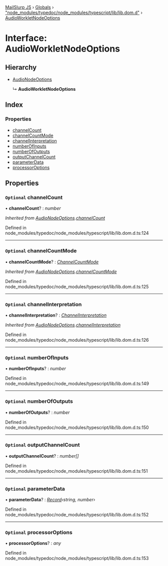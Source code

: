 [MailSlurp JS](../README.md) › [Globals](../globals.md) › ["node_modules/typedoc/node_modules/typescript/lib/lib.dom.d"](../modules/_node_modules_typedoc_node_modules_typescript_lib_lib_dom_d_.md) › [AudioWorkletNodeOptions](_node_modules_typedoc_node_modules_typescript_lib_lib_dom_d_.audioworkletnodeoptions.md)

# Interface: AudioWorkletNodeOptions

## Hierarchy

* [AudioNodeOptions](_node_modules_typedoc_node_modules_typescript_lib_lib_dom_d_.audionodeoptions.md)

  ↳ **AudioWorkletNodeOptions**

## Index

### Properties

* [channelCount](_node_modules_typedoc_node_modules_typescript_lib_lib_dom_d_.audioworkletnodeoptions.md#optional-channelcount)
* [channelCountMode](_node_modules_typedoc_node_modules_typescript_lib_lib_dom_d_.audioworkletnodeoptions.md#optional-channelcountmode)
* [channelInterpretation](_node_modules_typedoc_node_modules_typescript_lib_lib_dom_d_.audioworkletnodeoptions.md#optional-channelinterpretation)
* [numberOfInputs](_node_modules_typedoc_node_modules_typescript_lib_lib_dom_d_.audioworkletnodeoptions.md#optional-numberofinputs)
* [numberOfOutputs](_node_modules_typedoc_node_modules_typescript_lib_lib_dom_d_.audioworkletnodeoptions.md#optional-numberofoutputs)
* [outputChannelCount](_node_modules_typedoc_node_modules_typescript_lib_lib_dom_d_.audioworkletnodeoptions.md#optional-outputchannelcount)
* [parameterData](_node_modules_typedoc_node_modules_typescript_lib_lib_dom_d_.audioworkletnodeoptions.md#optional-parameterdata)
* [processorOptions](_node_modules_typedoc_node_modules_typescript_lib_lib_dom_d_.audioworkletnodeoptions.md#optional-processoroptions)

## Properties

### `Optional` channelCount

• **channelCount**? : *number*

*Inherited from [AudioNodeOptions](_node_modules_typedoc_node_modules_typescript_lib_lib_dom_d_.audionodeoptions.md).[channelCount](_node_modules_typedoc_node_modules_typescript_lib_lib_dom_d_.audionodeoptions.md#optional-channelcount)*

Defined in node_modules/typedoc/node_modules/typescript/lib/lib.dom.d.ts:124

___

### `Optional` channelCountMode

• **channelCountMode**? : *[ChannelCountMode](../modules/_node_modules_typedoc_node_modules_typescript_lib_lib_dom_d_.md#channelcountmode)*

*Inherited from [AudioNodeOptions](_node_modules_typedoc_node_modules_typescript_lib_lib_dom_d_.audionodeoptions.md).[channelCountMode](_node_modules_typedoc_node_modules_typescript_lib_lib_dom_d_.audionodeoptions.md#optional-channelcountmode)*

Defined in node_modules/typedoc/node_modules/typescript/lib/lib.dom.d.ts:125

___

### `Optional` channelInterpretation

• **channelInterpretation**? : *[ChannelInterpretation](../modules/_node_modules_typedoc_node_modules_typescript_lib_lib_dom_d_.md#channelinterpretation)*

*Inherited from [AudioNodeOptions](_node_modules_typedoc_node_modules_typescript_lib_lib_dom_d_.audionodeoptions.md).[channelInterpretation](_node_modules_typedoc_node_modules_typescript_lib_lib_dom_d_.audionodeoptions.md#optional-channelinterpretation)*

Defined in node_modules/typedoc/node_modules/typescript/lib/lib.dom.d.ts:126

___

### `Optional` numberOfInputs

• **numberOfInputs**? : *number*

Defined in node_modules/typedoc/node_modules/typescript/lib/lib.dom.d.ts:149

___

### `Optional` numberOfOutputs

• **numberOfOutputs**? : *number*

Defined in node_modules/typedoc/node_modules/typescript/lib/lib.dom.d.ts:150

___

### `Optional` outputChannelCount

• **outputChannelCount**? : *number[]*

Defined in node_modules/typedoc/node_modules/typescript/lib/lib.dom.d.ts:151

___

### `Optional` parameterData

• **parameterData**? : *[Record](../modules/_node_modules_typedoc_node_modules_typescript_lib_lib_es5_d_.md#record)‹string, number›*

Defined in node_modules/typedoc/node_modules/typescript/lib/lib.dom.d.ts:152

___

### `Optional` processorOptions

• **processorOptions**? : *any*

Defined in node_modules/typedoc/node_modules/typescript/lib/lib.dom.d.ts:153
